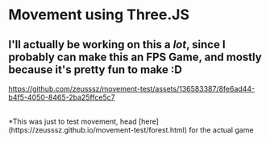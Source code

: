# Movement using Three.JS

## I'll actually be working on this a _lot_, since I probably can make this an FPS Game, and mostly because it's pretty fun to make :D

https://github.com/zeusssz/movement-test/assets/136583387/8fe6ad44-b4f5-4050-8465-2ba25ffce5c7

<br>
*This was just to test movement, head [here](https://zeusssz.github.io/movement-test/forest.html) for the actual game


